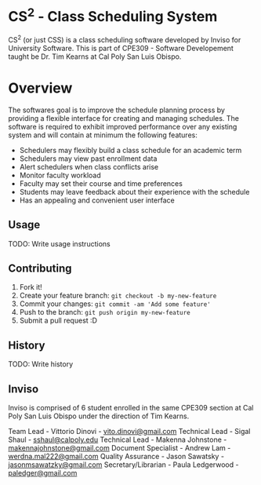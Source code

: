 # CS<sup>2</sup> - Class Scheduling System

CS<sup>2</sup> (or just CSS) is a class scheduling software developed by Inviso for University Software.
This is part of CPE309 - Software Developement taught be Dr. Tim Kearns at Cal Poly San Luis Obispo.

# Overview

The softwares goal is to improve the schedule planning process by providing a flexible interface for creating and managing schedules. The software is required to exhibit improved performance over any existing system and will contain at minimum the following features:

* Schedulers may flexibly build a class schedule for an academic term
* Schedulers may view past enrollment data
* Alert schedulers when class conflicts arise
* Monitor faculty workload
* Faculty may set their course and time preferences
* Students may leave feedback about their experience with the schedule
* Has an appealing and convenient user interface


## Usage
TODO: Write usage instructions

## Contributing

1. Fork it!
2. Create your feature branch: `git checkout -b my-new-feature`
3. Commit your changes: `git commit -am 'Add some feature'`
4. Push to the branch: `git push origin my-new-feature`
5. Submit a pull request :D

## History

TODO: Write history

## Inviso

Inviso is comprised of 6 student enrolled in the same CPE309 section at Cal Poly San Luis Obispo under the direction of Tim Kearns.

Team Lead - Vittorio Dinovi - vito.dinovi@gmail.com
Technical Lead - Sigal Shaul - sshaul@calpoly.edu
Technical Lead - Makenna Johnstone - makennajohnstone@gmail.com
Document Specialist - Andrew Lam - werdna.mal222@gmail.com
Quality Assurance - Jason Sawatsky - jasonmsawatzky@gmail.com
Secretary/Librarian - Paula Ledgerwood - paledger@gmail.com
